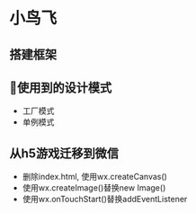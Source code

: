 # 小鸟飞
## 搭建框架
## 使用到的设计模式
* 工厂模式
* 单例模式
## 从h5游戏迁移到微信
* 删除index.html, 使用wx.createCanvas()
* 使用wx.createImage()替换new Image()
* 使用wx.onTouchStart()替换addEventListener